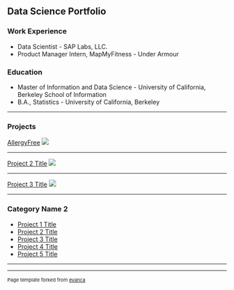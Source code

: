 ## Data Science Portfolio

### Work Experience
- Data Scientist - SAP Labs, LLC.
- Product Manager Intern, MapMyFitness - Under Armour

### Education
- Master of Information and Data Science -  University of California, Berkeley School of Information 							      		        
- B.A., Statistics -  University of California, Berkeley 

---

### Projects

[AllergyFree](https://anushmo.wixsite.com/allergyfree)
<img src="images/dummy_thumbnail.jpg?raw=true"/>

---
[Project 2 Title](/pdf/sample_presentation.pdf)
<img src="images/dummy_thumbnail.jpg?raw=true"/>

---
[Project 3 Title](http://example.com/)
<img src="images/dummy_thumbnail.jpg?raw=true"/>

---

### Category Name 2

- [Project 1 Title](http://example.com/)
- [Project 2 Title](http://example.com/)
- [Project 3 Title](http://example.com/)
- [Project 4 Title](http://example.com/)
- [Project 5 Title](http://example.com/)

---




---
<p style="font-size:11px">Page template forked from <a href="https://github.com/evanca/quick-portfolio">evanca</a></p>
<!-- Remove above link if you don't want to attibute -->
